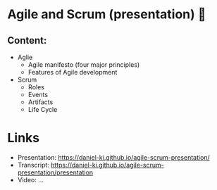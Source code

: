 # Agile and Scrum (presentation) 📝

## Сontent:
- Aglie
  - Agile manifesto (four major principles)
  - Features of Agile development
- Scrum
  - Roles
  - Events
  - Artifacts
  - Life Cycle

# Links
- Presentation: https://daniel-ki.github.io/agile-scrum-presentation/
- Transcript: https://daniel-ki.github.io/agile-scrum-presentation/presentation
- Video: ...

